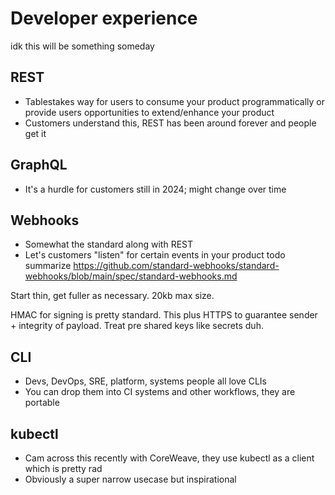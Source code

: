 # Developer experience

idk this will be something someday

## REST

- Tablestakes way for users to consume your product programmatically or provide users opportunities to extend/enhance your product
- Customers understand this, REST has been around forever and people get it

## GraphQL

- It's a hurdle for customers still in 2024; might change over time

## Webhooks

- Somewhat the standard along with REST
- Let's customers "listen" for certain events in your product
  todo summarize https://github.com/standard-webhooks/standard-webhooks/blob/main/spec/standard-webhooks.md

Start thin, get fuller as necessary. 20kb max size.

HMAC for signing is pretty standard. This plus HTTPS to guarantee sender + integrity of payload. Treat pre shared keys like secrets duh.

## CLI

- Devs, DevOps, SRE, platform, systems people all love CLIs
- You can drop them into CI systems and other workflows, they are portable

## kubectl

- Cam across this recently with CoreWeave, they use kubectl as a client which is pretty rad
- Obviously a super narrow usecase but inspirational
